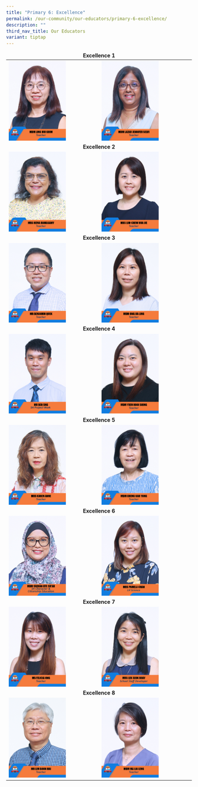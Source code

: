 ```yaml
---
title: "Primary 6: Excellence"
permalink: /our-community/our-educators/primary-6-excellence/
description: ""
third_nav_title: Our Educators
variant: tiptap
---
```

<table>
<thead>
		<tr><td colspan="2"><center><b>Excellence 1</b></center></td>
</tr></thead>
<tbody>
  <tr>
    <td><img src="/images/Teaching%20Staff/2023_mdm%20ling%20hui%20khim.jpg" style="width:65%"></td>
    <td><img src="/images/Teaching%20Staff/2023_mdm%20lazar%20jennifer%20selvi.jpg" style="width:65%"> </td>
  </tr>
  <tr>
    <td colspan="2"><center><b>Excellence 2</b></center></td>
  </tr>
  <tr>
    <td><img src="/images/Teaching%20Staff/2023_mrs%20hema%20ramasamy.jpg" style="width:65%"> </td>
    <td><img src="/images/Teaching%20Staff/2023_mrs%20lim-chew%20hua%20jie.jpg" style="width:65%"> </td>
  </tr>
  <tr>
    <td colspan="2"><center><b>Excellence 3</b></center></td>
  </tr>
  <tr>
    <td><img src="/images/Teaching%20Staff/2023_mr%20benjamin%20quek.jpg" style="width:65%"> </td>
    <td><img src="/images/Teaching%20Staff/2023_mdm%20ong%20jia%20ling.jpg" style="width:65%"> </td>
  </tr>
  <tr>
    <td colspan="2"><center><b>Excellence 4</b></center></td>
  </tr>
  <tr>
    <td> <img src="/images/Teaching%20Staff/mr%20ben%20sng.jpg" style="width:65%"></td>
    <td><img src="/images/Teaching%20Staff/2023_mdm%20yuen%20hooi%20shing.jpg" style="width:65%"> </td>
  </tr>
  <tr>
    <td colspan="2"><center><b>Excellence 5</b></center></td>
  </tr>
  <tr>
    <td><img src="/images/Teaching%20Staff/2023_mrs%20karen%20anne.jpg" style="width:65%"> </td>
    <td><img src="/images/Teaching%20Staff/2023_mdm%20cheng%20kah%20yong.jpg" style="width:65%"> </td>
  </tr>
  <tr>
    <td colspan="2"><center><b>Excellence 6</b></center></td>
  </tr>
  <tr>
    <td><img src="/images/Teaching%20Staff/2023_mdm%20suzana%20bte%20suah.jpg" style="width:65%"> </td>
    <td><img src="/images/Teaching%20Staff/2023_mrs%20pamela%20chan.jpg" style="width:65%"> </td>
  </tr>
	<tr>
	<td colspan="2"><center><b>Excellence 7</b></center></td>
  </tr>
  <tr>
    <td><img src="/images/Teaching%20Staff/2023_ms%20felicia%20ong.jpg" style="width:65%"> </td>
    <td><img src="/images/Teaching%20Staff/2023_mrs%20lek%20seok%20buay.jpg" style="width:65%"> </td>
  </tr>
	<tr>
	<td colspan="2"><center><b>Excellence 8</b></center></td>
  </tr>
  <tr>
    <td><img src="/images/Teaching%20Staff/2023_mr%20lim%20boon%20hai.jpg" style="width:65%"> </td>
    <td><img src="/images/Teaching%20Staff/2023_mdm%20ma%20lai%20leng.jpg" style="width:65%"> </td>
  </tr>
</tbody>
</table>
